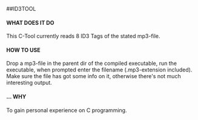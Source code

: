 ##ID3TOOL


#### WHAT DOES IT DO
This C-Tool currently reads 8 ID3 Tags of the stated mp3-file.

#### HOW TO USE
Drop a mp3-file in the parent dir of the compiled executable, 
run the executable, when prompted enter the filename (.mp3-extension included).
Make sure the file has got some info on it, otherwise there's not
much interesting output.

#### ... WHY
To gain personal experience on C programming.


